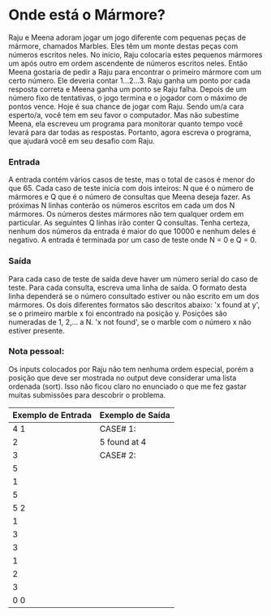 # Onde está o Mármore?

Raju e Meena adoram jogar um jogo diferente com pequenas peças de mármore, chamados Marbles. Eles têm um monte destas peças com números escritos neles. No início, Raju colocaria estes pequenos mármores um após outro em ordem ascendente de números escritos neles. Então Meena gostaria de pedir a Raju para encontrar o primeiro mármore com um certo número. Ele deveria contar 1...2...3. Raju ganha um ponto por cada resposta correta e Meena ganha um ponto se Raju falha. Depois de um número fixo de tentativas, o jogo termina e o jogador com o máximo de pontos vence. Hoje é sua chance de jogar com Raju. Sendo um/a cara esperto/a, você tem em seu favor o computador. Mas não subestime Meena, ela escreveu um programa para monitorar quanto tempo você levará para dar todas as respostas. Portanto, agora escreva o programa, que ajudará você em seu desafio com Raju.

### Entrada

A entrada contém vários casos de teste, mas o total de casos é menor do que 65. Cada caso de teste inicia com dois inteiros: N que é o número de mármores e Q que é o número de consultas que Meena deseja fazer. As próximas N linhas conterão os números escritos em cada um dos N mármores. Os números destes mármores não tem qualquer ordem em particular. As seguintes Q linhas irão conter Q consultas. Tenha certeza, nenhum dos números da entrada é maior do que 10000 e nenhum deles é negativo.
A entrada é terminada por um caso de teste onde N = 0 e Q = 0.

### Saída

Para cada caso de teste de saída deve haver um número serial do caso de teste. Para cada consulta, escreva uma linha de saída. O formato desta linha dependerá se o número consultado estiver ou não escrito em um dos mármores. Os dois diferentes formatos são descritos abaixo:
'x found at y', se o primeiro marble x foi encontrado na posição y. Posições são numeradas de 1, 2,...  a N.
'x not found', se o marble com o número x não estiver presente.

### Nota pessoal:

Os inputs colocados por Raju não tem nenhuma ordem especial, porém a posição que deve ser mostrada no output deve considerar uma lista ordenada (sort). Isso não ficou claro no enunciado o que me fez gastar muitas submissões para descobrir o problema.

|Exemplo de Entrada |Exemplo de Saída   |
|:---               |:---               |
|4 1                |CASE# 1:           |
|2                  |5 found at 4       |
|3                  |CASE# 2:           |
|5                  |                   |
|1                  |                   |
|5                  |                   |
|5 2                |                   |
|1                  |                   |
|3                  |                   |
|3                  |                   |
|1                  |                   |
|2                  |                   |
|3                  |                   |
|0 0                |                   |
